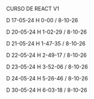 CURSO DE REACT V1

D 17-05-24 H 0-00 / 8-10-26

D 20-05-24 H 1-02-29 / 8-10-26

D 21-05-24 H 1-47-35 / 8-10-26

D 22-05-24 H 2-49-17 / 8-10-26

D 23-05-24 H 3-52-06 / 8-10-26

D 24-05-24 H 5-26-46 / 8-10-26

D 30-05-24 H 6-03-18 / 8-10-26
